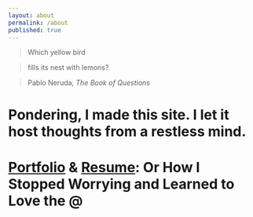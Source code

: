 ```yaml
---
layout: about
permalink: /about
published: true
---
```


> Which yellow bird

> fills its nest with lemons?

> Pablo Neruda, _The Book of Questions_

# Pondering, I made this site. I let it host thoughts from a restless mind.

# [Portfolio](/portfolio) & [Resume](/resume): Or How I Stopped Worrying and Learned to Love the @